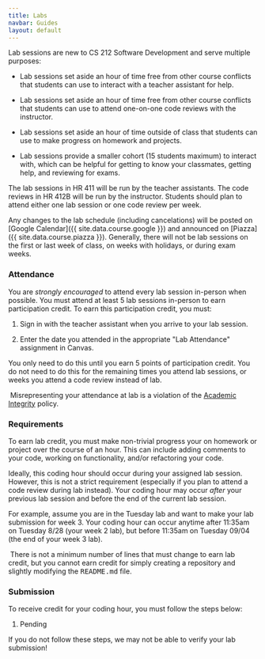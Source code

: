 ```yaml
---
title: Labs
navbar: Guides
layout: default
---
```


Lab sessions are new to CS 212 Software Development and serve multiple purposes:

  - Lab sessions set aside an hour of time free from other course conflicts that students can use to interact with a teacher assistant for help.

  - Lab sessions set aside an hour of time free from other course conflicts that students can use to attend one-on-one code reviews with the instructor.

  - Lab sessions set aside an hour of time outside of class that students can use to make progress on homework and projects.

  - Lab sessions provide a smaller cohort (15 students maximum) to interact with, which can be helpful for getting to know your classmates, getting help, and reviewing for exams.

The lab sessions in HR 411 will be run by the teacher assistants. The code reviews in HR 412B will be run by the instructor. Students should plan to attend either one lab session or one code review per week.

Any changes to the lab schedule (including cancelations) will be posted on [Google Calendar]({{ site.data.course.google }}) and announced on [Piazza]({{ site.data.course.piazza }}). Generally, there will not be lab sessions on the first or last week of class, on weeks with holidays, or during exam weeks.

### Attendance

You are *strongly encouraged* to attend every lab session in-person when possible. You must attend at least 5 lab sessions in-person to earn participation credit. To earn this participation credit, you must:

  1. Sign in with the teacher assistant when you arrive to your lab session.

  2. Enter the date you attended in the appropriate "Lab Attendance" assignment in Canvas.

You only need to do this until you earn 5 points of participation credit. You do not need to do this for the remaining times you attend lab sessions, or weeks you attend a code review instead of lab.

<article class="message is-danger">
  <div class="message-body">
    <i class="fas fa-exclamation-triangle"></i>&nbsp;Misrepresenting your attendance at lab is a violation of the <a href="{{ "/syllabus.html#academic-integrity" | relative_link }}">Academic Integrity</a> policy.
  </div>
</article>

### Requirements

To earn lab credit, you must make non-trivial progress your on homework or project over the course of an hour. This can include adding comments to your code, working on functionality, and/or refactoring your code.

Ideally, this coding hour should occur during your assigned lab session. However, this is not a strict requirement (especially if you plan to attend a code review during lab instead). Your coding hour may occur _after_ your previous lab session and before the end of the current lab session.

For example, assume you are in the Tuesday lab and want to make your lab submission for week 3. Your coding hour can occur anytime after 11:35am on Tuesday 8/28 (your week 2 lab), but before 11:35am on Tuesday 09/04 (the end of your week 3 lab).

<article class="message is-warning">
  <div class="message-body">
    <i class="fas fa-exclamation-triangle"></i>&nbsp;There is not a minimum number of lines that must change to earn lab credit, but you cannot earn credit for simply creating a repository and slightly modifying the <tt>README.md</tt> file.
  </div>
</article>

### Submission

To receive credit for your coding hour, you must follow the steps below:

  1. Pending

If you do not follow these steps, we may not be able to verify your lab submission!
